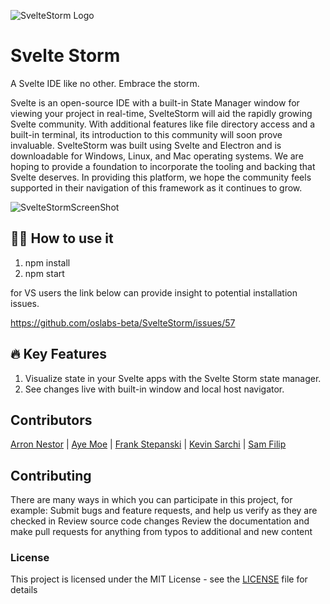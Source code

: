 ![SvelteStorm Logo](https://user-images.githubusercontent.com/33353452/126491426-35047ed9-5ef1-47eb-8ab8-de2d48672492.png)

# Svelte Storm

A Svelte IDE like no other. Embrace the storm. 

Svelte is an open-source IDE with a built-in State Manager window for viewing your project in real-time, SvelteStorm will aid the rapidly growing Svelte community. With additional features like file directory access and a built-in terminal, its introduction to this community will soon prove invaluable. SvelteStorm was built using Svelte and Electron and is downloadable for Windows, Linux, and Mac operating systems. We are hoping to provide a foundation to incorporate the tooling and backing that Svelte deserves. In providing this platform, we hope the community feels supported in their navigation of this framework as it continues to grow.

![SvelteStormScreenShot](https://user-images.githubusercontent.com/33353452/126490823-6cefbca1-8d3c-4403-bb07-3fba5e82d19c.PNG)

## 👩‍💻 How to use it 

1. npm install
2. npm start

for VS users the link below can provide insight to potential installation issues. 

https://github.com/oslabs-beta/SvelteStorm/issues/57

## 🔥 Key Features  
1. Visualize state in your Svelte apps with the Svelte Storm state manager.
2. See changes live with built-in window and local host navigator.

## Contributors

  [Arron Nestor](https://github.com/Nestar6) | [Aye Moe](https://github.com/ayemmoe) | 
  [Frank Stepanski](https://github.com/frankstepanski) | [Kevin Sarchi](https://github.com/Svrchi) |
  [Sam Filip](https://github.com/samfilip)


## Contributing
There are many ways in which you can participate in this project, for example:
Submit bugs and feature requests, and help us verify as they are checked in
Review source code changes
Review the documentation and make pull requests for anything from typos to additional and new content

### License
This project is licensed under the MIT License - see the [LICENSE](LICENSE) file for details
